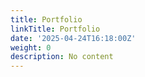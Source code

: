```yaml
---
title: Portfolio
linkTitle: Portfolio
date: '2025-04-24T16:18:00Z'
weight: 0
description: No content
---
```



